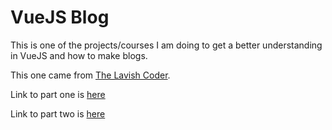 # VueJS Blog

This is one of the projects/courses I am doing to get a better understanding in VueJS and how to make blogs.

This one came from [The Lavish Coder](https://www.youtube.com/channel/UCM5i_4wxchpnBVL2l9IB94Q).

Link to part one is [here](https://www.youtube.com/watch?v=TtoQCSf-NWA)

Link to part two is [here](https://www.youtube.com/watch?v=1SZaWdiXAaI)
